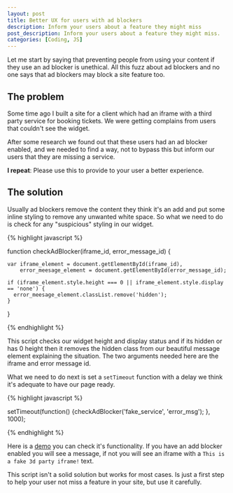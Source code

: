 ```yaml
---
layout: post
title: Better UX for users with ad blockers
description: Inform your users about a feature they might miss
post_description: Inform your users about a feature they might miss.
categories: [Coding, JS]
---
```


Let me start by saying that preventing people from using your content if they use an ad blocker is unethical. All this fuzz about ad blockers and no one says that ad blockers may block a site feature too.

## The problem

Some time ago I built a site for a client  which had an iframe with a third party service for booking tickets. We were getting complains from users that couldn't see the widget.

After some research we found out that these users had an ad blocker enabled, and we needed to find a way, not to bypass this but inform our users that they are missing a service.

**I repeat**: Please use this to provide to your user a better experience.

## The solution

Usually ad blockers remove the content they think it's an add and put some inline styling to remove any unwanted white space. So what we need to do is check for any "suspicious" styling in our widget.

{% highlight javascript %}

  function checkAdBlocker(iframe_id, error_message_id) {

    var iframe_element = document.getElementById(iframe_id),
        error_meesage_element = document.getElementById(error_message_id);

    if (iframe_element.style.height === 0 || iframe_element.style.display == 'none') {
      error_meesage_element.classList.remove('hidden');
    }
  }

{% endhighlight %}

This script checks our widget height and display status and if its hidden or has 0 height then it removes the hidden class from our beautiful message element explaining the situation. The two arguments needed here are the iframe and error message id.

What we need to do next is set a ```setTimeout``` function with a delay we think it's adequate to have our page ready.

{% highlight javascript %}

setTimeout(function() {checkAdBlocker('fake_service', 'error_msg'); }, 1000);

{% endhighlight %}

Here is a [demo](http://codegaze.github.io/demos/adblock) you can check it's functionality. If you have an add blocker enabled you will see a message, if not you will see an iframe with a ```This is a fake 3d party iframe!``` text.


This script isn't a solid solution but works for most cases. Is just a first step to help your user not miss a feature in your site, but use it carefully.

